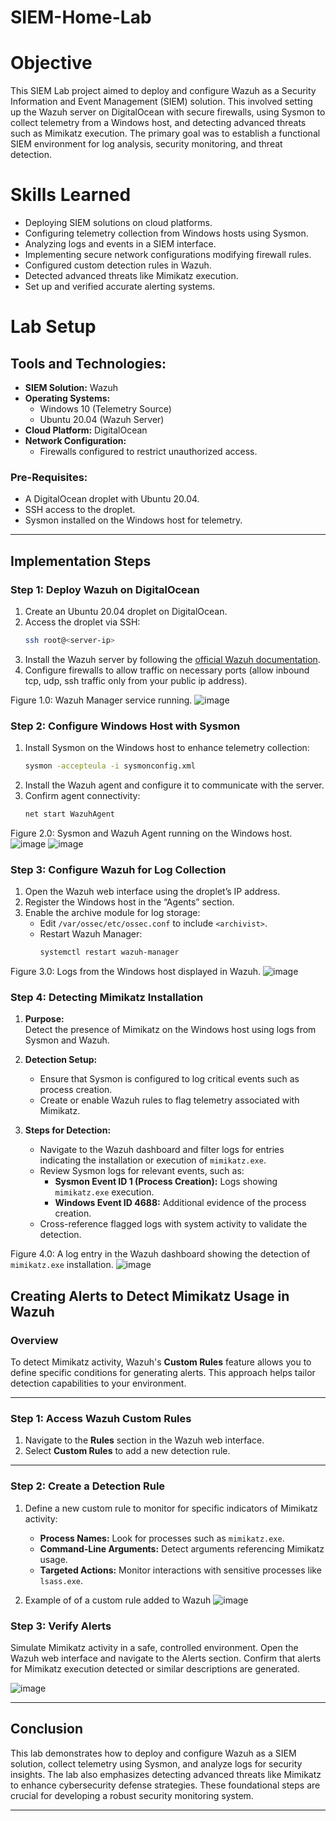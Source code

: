 # SIEM-Home-Lab

# Objective
This SIEM Lab project aimed to deploy and configure Wazuh as a Security Information and Event Management (SIEM) solution. This involved setting up the Wazuh server on DigitalOcean with secure firewalls, using Sysmon to collect telemetry from a Windows host, and detecting advanced threats such as Mimikatz execution. The primary goal was to establish a functional SIEM environment for log analysis, security monitoring, and threat detection.

# Skills Learned
- Deploying SIEM solutions on cloud platforms.
- Configuring telemetry collection from Windows hosts using Sysmon.
- Analyzing logs and events in a SIEM interface.
- Implementing secure network configurations modifying firewall rules.
- Configured custom detection rules in Wazuh.
- Detected advanced threats like Mimikatz execution.
- Set up and verified accurate alerting systems.

# Lab Setup

## **Tools and Technologies:**
- **SIEM Solution:** Wazuh
- **Operating Systems:**
  - Windows 10 (Telemetry Source)
  - Ubuntu 20.04 (Wazuh Server)
- **Cloud Platform:** DigitalOcean
- **Network Configuration:**
  - Firewalls configured to restrict unauthorized access.

### **Pre-Requisites:**
- A DigitalOcean droplet with Ubuntu 20.04.
- SSH access to the droplet.
- Sysmon installed on the Windows host for telemetry.

---

## **Implementation Steps**

### **Step 1: Deploy Wazuh on DigitalOcean**
1. Create an Ubuntu 20.04 droplet on DigitalOcean.
2. Access the droplet via SSH:
   ```bash
   ssh root@<server-ip>
   ```
3. Install the Wazuh server by following the [official Wazuh documentation](https://documentation.wazuh.com/).
4. Configure firewalls to allow traffic on necessary ports (allow inbound tcp, udp, ssh traffic only from your public ip address).

Figure 1.0: Wazuh Manager service running.
![image](https://github.com/user-attachments/assets/022e4f4e-10ef-4b0f-9af8-1201f1a4e5b7)

### **Step 2: Configure Windows Host with Sysmon**
1. Install Sysmon on the Windows host to enhance telemetry collection:
   ```cmd
   sysmon -accepteula -i sysmonconfig.xml
   ```
2. Install the Wazuh agent and configure it to communicate with the server.
3. Confirm agent connectivity:
   ```cmd
   net start WazuhAgent
   ```

Figure 2.0: Sysmon and Wazuh Agent running on the Windows host.
![image](https://github.com/user-attachments/assets/f8c6db7a-784c-42e2-8dac-7024df2ea2dd)
![image](https://github.com/user-attachments/assets/1dfe7a89-fbb2-4f4c-be1d-8ce181e3fffd)



### **Step 3: Configure Wazuh for Log Collection**
1. Open the Wazuh web interface using the droplet’s IP address.
2. Register the Windows host in the “Agents” section.
3. Enable the archive module for log storage:
   - Edit `/var/ossec/etc/ossec.conf` to include `<archivist>`.
   - Restart Wazuh Manager:
     ```bash
     systemctl restart wazuh-manager
     ```

Figure 3.0: Logs from the Windows host displayed in Wazuh.
![image](https://github.com/user-attachments/assets/8e7226c1-1393-4d84-9f0d-82a11183e041)

### **Step 4: Detecting Mimikatz Installation**

1. **Purpose:**  
   Detect the presence of Mimikatz on the Windows host using logs from Sysmon and Wazuh.

2. **Detection Setup:**  
   - Ensure that Sysmon is configured to log critical events such as process creation.
   - Create or enable Wazuh rules to flag telemetry associated with Mimikatz.

3. **Steps for Detection:**  
   - Navigate to the Wazuh dashboard and filter logs for entries indicating the installation or execution of `mimikatz.exe`.  
   - Review Sysmon logs for relevant events, such as:
     - **Sysmon Event ID 1 (Process Creation):** Logs showing `mimikatz.exe` execution.
     - **Windows Event ID 4688:** Additional evidence of the process creation.  
   - Cross-reference flagged logs with system activity to validate the detection.

Figure 4.0: A log entry in the Wazuh dashboard showing the detection of `mimikatz.exe` installation.
![image](https://github.com/user-attachments/assets/aab1163e-8650-4124-a1a2-5d8a27ee3ab0)

## Creating Alerts to Detect Mimikatz Usage in Wazuh

### Overview
To detect Mimikatz activity, Wazuh's **Custom Rules** feature allows you to define specific conditions for generating alerts. This approach helps tailor detection capabilities to your environment.

---

### Step 1: Access Wazuh Custom Rules
1. Navigate to the **Rules** section in the Wazuh web interface.
2. Select **Custom Rules** to add a new detection rule.

---

### Step 2: Create a Detection Rule
1. Define a new custom rule to monitor for specific indicators of Mimikatz activity:
   - **Process Names:** Look for processes such as `mimikatz.exe`.
   - **Command-Line Arguments:** Detect arguments referencing Mimikatz usage.
   - **Targeted Actions:** Monitor interactions with sensitive processes like `lsass.exe`.

2. Example of of a custom rule added to Wazuh
![image](https://github.com/user-attachments/assets/8748cc92-d9df-4c21-a763-63d74c72c20c)

### Step 3: Verify Alerts
Simulate Mimikatz activity in a safe, controlled environment.
Open the Wazuh web interface and navigate to the Alerts section.
Confirm that alerts for Mimikatz execution detected or similar descriptions are generated.

![image](https://github.com/user-attachments/assets/fe3c2360-5450-4962-a988-9e4f5494cc22)






---

## **Conclusion**

This lab demonstrates how to deploy and configure Wazuh as a SIEM solution, collect telemetry using Sysmon, and analyze logs for security insights. The lab also emphasizes detecting advanced threats like Mimikatz to enhance cybersecurity defense strategies. These foundational steps are crucial for developing a robust security monitoring system.


---





